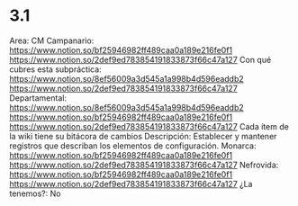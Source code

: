 # 3.1

Area: CM
Campanario: https://www.notion.so/bf25946982ff489caa0a189e216fe0f1 
https://www.notion.so/2def9ed783854191833873f66c47a127 
Con qué cubres esta subpráctica: https://www.notion.so/8ef56009a3d545a1a998b4d596eaddb2 
https://www.notion.so/2def9ed783854191833873f66c47a127 
Departamental: https://www.notion.so/8ef56009a3d545a1a998b4d596eaddb2 
https://www.notion.so/bf25946982ff489caa0a189e216fe0f1 
https://www.notion.so/2def9ed783854191833873f66c47a127 
Cada ítem de la wiki tiene su bitácora de cambios
Descripción: Establecer y mantener registros que describan los elementos de configuración.
Monarca: https://www.notion.so/bf25946982ff489caa0a189e216fe0f1 
https://www.notion.so/2def9ed783854191833873f66c47a127 
Nefrovida: https://www.notion.so/bf25946982ff489caa0a189e216fe0f1 
https://www.notion.so/2def9ed783854191833873f66c47a127 
¿La tenemos?: No